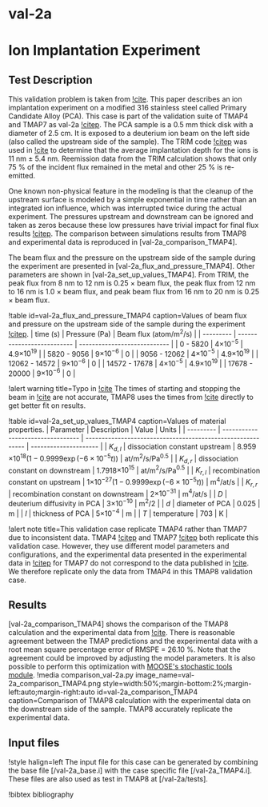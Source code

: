 # val-2a

# Ion Implantation Experiment

## Test Description

This validation problem is taken from [!cite](anderl1985tritium). This paper describes an ion implantation experiment on a modified 316 stainless steel called Primary Candidate Alloy (PCA). This case is part of the validation suite of TMAP4 and TMAP7 as val-2a [!citep](longhurst1992verification,ambrosek2008verification). The PCA sample is a 0.5 mm thick disk with a diameter of 2.5 cm. It is exposed to a deuterium ion beam on the left side (also called the upstream side of the sample). The TRIM code [!citep](biersack1982stopping) was used in [!cite](longhurst1992verification,ambrosek2008verification) to determine that the average implantation depth for the ions is 11 nm $\pm$ 5.4 nm. Reemission data from the TRIM calculation shows that only 75 % of the incident flux remained in the metal and other 25 % is re-emitted.

One known non-physical feature in the modeling is that the cleanup of the upstream surface is modeled by a simple exponential in time rather than an integrated ion influence, which was interrupted twice during the actual experiment. The pressures upstream and downstream can be ignored and taken as zeros because these low pressures have trivial impact for final flux results [!citep](longhurst1992verification). The comparison between simulations results from TMAP8 and experimental data is reproduced in [val-2a_comparison_TMAP4].

The beam flux and the pressure on the upstream side of the sample during the experiment are presented in [val-2a_flux_and_pressure_TMAP4]. Other parameters are shown in [val-2a_set_up_values_TMAP4]. From TRIM, the peak flux from 8 nm to 12 nm is 0.25 $\times$ beam flux, the peak flux from 12 nm to 16 nm is 1.0 $\times$ beam flux, and peak beam flux from 16 nm to 20 nm is 0.25 $\times$ beam flux.

!table id=val-2a_flux_and_pressure_TMAP4 caption=Values of beam flux and pressure on the upstream side of the sample during the experiment [!citep](longhurst1992verification).
| time (s)      | Pressure (Pa)              | Beam flux (atom/m$^2$/s)     |
| ---------     | -------------------------- | ---------------------------- |
| 0 - 5820      | 4$\times 10^{-5}$          | 4.9$\times 10^{19}$          |
| 5820 - 9056   | 9$\times 10^{-6}$          | 0                            |
| 9056 - 12062  | 4$\times 10^{-5}$          | 4.9$\times 10^{19}$          |
| 12062 - 14572 | 9$\times 10^{-6}$          | 0                            |
| 14572 - 17678 | 4$\times 10^{-5}$          | 4.9$\times 10^{19}$          |
| 17678 - 20000 | 9$\times 10^{-6}$          | 0                            |

!alert warning title=Typo in [!cite](longhurst1992verification)
The times of starting and stopping the beam in [!cite](longhurst1992verification) are not accurate, TMAP8 uses the times from [!cite](anderl1985tritium) directly to get better fit on results.

!table id=val-2a_set_up_values_TMAP4 caption=Values of material properties.
| Parameter | Description                       | Value                                                       | Units                 |
| --------- | --------------------------------- | ----------------------------------------------------------- | --------------------- |
| $K_{d,l}$ | dissociation constant upstream     | 8.959 $\times 10^{18} (1-0.9999 \exp(-6 \times 10^{-5} t))$ | at/m$^2$/s/Pa$^{0.5}$ |
| $K_{d,r}$ | dissociation constant on downstream    | 1.7918$\times 10^{15}$                                      | at/m$^2$/s/Pa$^{0.5}$ |
| $K_{r,l}$ | recombination constant on upstream    | 1$\times 10^{-27} (1-0.9999 \exp(-6 \times 10^{-5} t))$     | m$^4$/at/s            |
| $K_{r,r}$ | recombination constant on downstream   | 2$\times 10^{-31}$                                          | m$^4$/at/s            |
| $D$       | deuterium diffusivity in PCA      | 3$\times 10^{-10}$                                          | m$^2$/2               |
| $d$       | diameter of PCA                   | 0.025                                                       | m                     |
| $l$       | thickness of PCA                  | 5$\times 10^{-4}$                                           | m                     |
| $T$       | temperature                       | 703                                                         | K                     |


!alert note title=This validation case replicate TMAP4 rather than TMAP7 due to inconsistent data. 
TMAP4 [!citep](longhurst1992verification) and TMAP7 [!citep](ambrosek2008verification) both replicate this validation case. However, they use different model parameters and configurations, and the experimental data presented in the experimental data in [!citep](ambrosek2008verification) for TMAP7 do not correspond to the data published in [!cite](anderl1985tritium). We therefore replicate only the data from TMAP4 in this TMAP8 validation case.

## Results

[val-2a_comparison_TMAP4] shows the comparison of the TMAP8 calculation and the experimental data from [!cite](anderl1985tritium). There is reasonable agreement between the TMAP predictions and the experimental data with a root mean square percentage error of RMSPE = 26.10 %. Note that the agreement could be improved by adjusting the model parameters. It is also possible to perform this optimization with [MOOSE's stochastic tools module](https://mooseframework.inl.gov/modules/stochastic_tools/index.html).
!media comparison_val-2a.py
       image_name=val-2a_comparison_TMAP4.png
       style=width:50%;margin-bottom:2%;margin-left:auto;margin-right:auto
       id=val-2a_comparison_TMAP4
       caption=Comparison of TMAP8 calculation with the experimental data on the downstream side of the sample. TMAP8 accurately replicate the experimental data. 

## Input files

!style halign=left
The input file for this case can be generated by combining the base file [/val-2a_base.i] with the case specific file [/val-2a_TMAP4.i]. These files are also used as test in TMAP8 at [/val-2a/tests].

!bibtex bibliography
